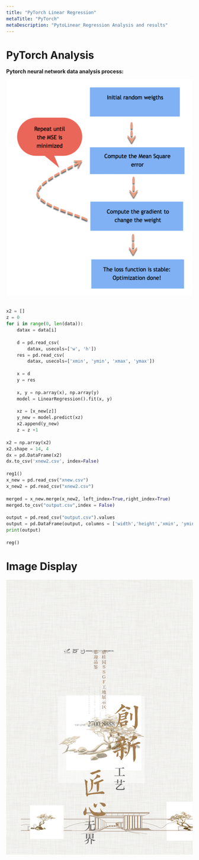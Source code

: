 ```yaml
---
title: "PyTorch Linear Regression"
metaTitle: "PyTorch"
metaDescription: "PytoLinear Regression Analysis and results"
---
```



# PyTorch Analysis

**Pytorch neural network data analysis process:**

![](img2/process.png)



```python

x2 = []
z = 0
for i in range(0, len(data)):
    datax = data[i]

    d = pd.read_csv(
        datax, usecols=['w', 'h'])
    res = pd.read_csv(
        datax, usecols=['xmin', 'ymin', 'xmax', 'ymax'])

    x = d
    y = res

    x, y = np.array(x), np.array(y)
    model = LinearRegression().fit(x, y)

    xz = [x_new[z]]
    y_new = model.predict(xz)
    x2.append(y_new)
    z = z +1

x2 = np.array(x2)
x2.shape = 14, 4
dx = pd.DataFrame(x2)
dx.to_csv('xnew2.csv', index=False)

reg1()
x_new = pd.read_csv("xnew.csv")
x_new2 = pd.read_csv("xnew2.csv")

merged = x_new.merge(x_new2, left_index=True,right_index=True)
merged.to_csv("output.csv",index = False)

output = pd.read_csv("output.csv").values
output = pd.DataFrame(output, columns = ['width','height','xmin', 'ymin', 'xmax', 'ymax'])
print(output)

reg()
```


# Image Display

![pytorch](img2/pytorch.png)
